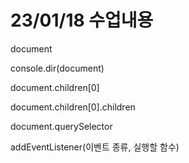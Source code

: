 # 23/01/18 수업내용

document

console.dir(document)

document.children[0]

document.children[0].children

document.querySelector

addEventListener(이벤트 종류, 실행할 함수)